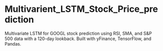 # Multivarient_LSTM_Stock_Price_prediction
Multivariate LSTM for GOOGL stock prediction using RSI, SMA, and S&amp;P 500 data with a 120-day lookback. Built with yFinance, TensorFlow, and Pandas.
